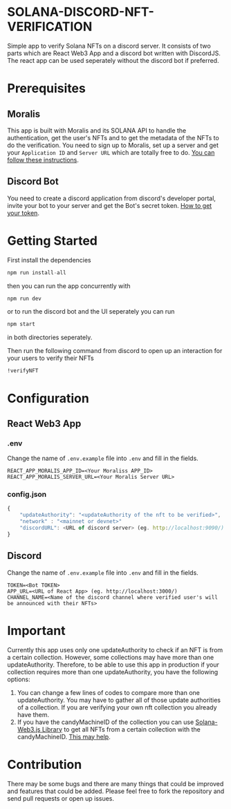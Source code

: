 # SOLANA-DISCORD-NFT-VERIFICATION

Simple app to verify Solana NFTs on a discord server. It consists of two parts which are React Web3 App and a discord bot written with DiscordJS. The react app can be used seperately without the discord bot if preferred.

# Prerequisites

## Moralis
This app is built with Moralis and its SOLANA API to handle the authentication, get the user's NFTs and to get the metadata of the NFTs to do the verification. You need to sign up to Moralis, set up a server and get your `Application ID` and `Server URL` which are totally free to do. [You can follow these instructions](https://docs.moralis.io/moralis-server/getting-started/create-a-moralis-server).

## Discord Bot
You need to create a discord application from discord's developer portal, invite your bot to your server and get the Bot's secret token. [How to get your token](https://techbriefly.com/2021/12/30/how-to-get-a-discord-bot-token/).

# Getting Started

First install the dependencies
```javascript
npm run install-all
```
then you can run the app concurrently with
```javascript
npm run dev
```
or to run the discord bot and the UI seperately you can run
```javascript
npm start
```
in both directories seperately.

Then run the following command from discord to open up an interaction for your users to verify their NFTs
```
!verifyNFT
```

# Configuration

## React Web3 App
### .env
Change the name of `.env.example` file into `.env` and fill in the fields.
```
REACT_APP_MORALIS_APP_ID=<Your Moraliss APP_ID>
REACT_APP_MORALIS_SERVER_URL=<Your Moralis Server URL>
```
### config.json
```javascript
{
    "updateAuthority": "<updateAuthority of the nft to be verified>",
    "network" : "<mainnet or devnet>"
    "discordURL": <URL of discord server> (eg. http://localhost:9090/)
}
``` 


## Discord
Change the name of `.env.example` file into `.env` and fill in the fields.
```
TOKEN=<Bot TOKEN>
APP_URL=<URL of React App> (eg. http://localhost:3000/)
CHANNEL_NAME=<Name of the discord channel where verified user's will be announced with their NFTs>
```
# Important
Currently this app uses only one updateAuthority to check if an NFT is from a certain collection. However, some collections may have more than one updateAuthority. Therefore, to be able to use this app in production if your collection requires more than one updateAuthority, you have the following options:

1) You can change a few lines of codes to compare more than one updateAuthority. You may have to gather all of those update authorities of a collection. If you are verifying your own nft collection you already have them.  
2) If you have the candyMachineID of the collection you can use [Solana-Web3.js Library](https://docs.solana.com/developing/clients/javascript-api) to get all NFTs from a certain collection with the candyMachineID. [This may help](https://stackoverflow.com/questions/70597753/how-to-find-all-nfts-minted-from-a-v2-candy-machine/70601874#70601874).

# Contribution
There may be some bugs and there are many things that could be improved and features that could be added. Please feel free to fork the repository and send pull requests or open up issues. 
